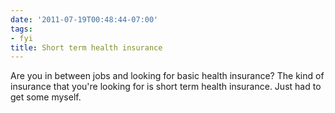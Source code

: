 ```yaml
---
date: '2011-07-19T00:48:44-07:00'
tags:
- fyi
title: Short term health insurance
---
```


Are you in between jobs and looking for basic health insurance? The kind of insurance that you're looking for is short term health insurance. Just had to get some myself.
